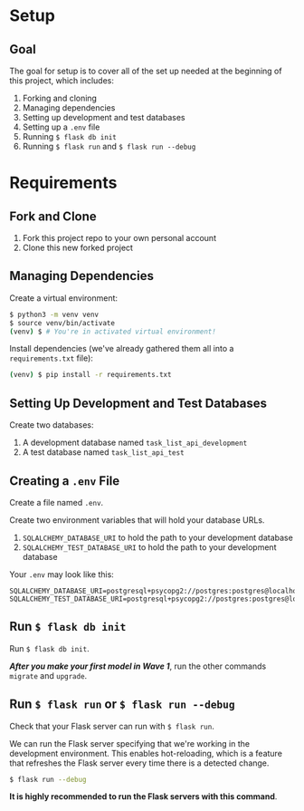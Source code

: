 # Setup

## Goal

The goal for setup is to cover all of the set up needed at the beginning of this project, which includes:

1. Forking and cloning
1. Managing dependencies
1. Setting up development and test databases
1. Setting up a `.env` file
1. Running `$ flask db init`
1. Running `$ flask run` and `$ flask run --debug`

# Requirements

## Fork and Clone

1. Fork this project repo to your own personal account
1. Clone this new forked project

## Managing Dependencies

Create a virtual environment:

```bash
$ python3 -m venv venv
$ source venv/bin/activate
(venv) $ # You're in activated virtual environment!
```

Install dependencies (we've already gathered them all into a `requirements.txt` file):

```bash
(venv) $ pip install -r requirements.txt
```

## Setting Up Development and Test Databases

Create two databases:

1. A development database named `task_list_api_development`
1. A test database named `task_list_api_test`

## Creating a `.env` File

Create a file named `.env`.

Create two environment variables that will hold your database URLs.

1. `SQLALCHEMY_DATABASE_URI` to hold the path to your development database
1. `SQLALCHEMY_TEST_DATABASE_URI` to hold the path to your development database

Your `.env` may look like this:

```
SQLALCHEMY_DATABASE_URI=postgresql+psycopg2://postgres:postgres@localhost:5432/task_list_api_development
SQLALCHEMY_TEST_DATABASE_URI=postgresql+psycopg2://postgres:postgres@localhost:5432/task_list_api_test
```

## Run `$ flask db init`

Run `$ flask db init`.

**_After you make your first model in Wave 1_**, run the other commands `migrate` and `upgrade`.

## Run `$ flask run` or `$ flask run --debug`

Check that your Flask server can run with `$ flask run`.

We can run the Flask server specifying that we're working in the development environment. This enables hot-reloading, which is a feature that refreshes the Flask server every time there is a detected change.

```bash
$ flask run --debug
```

**It is highly recommended to run the Flask servers with this command**.
